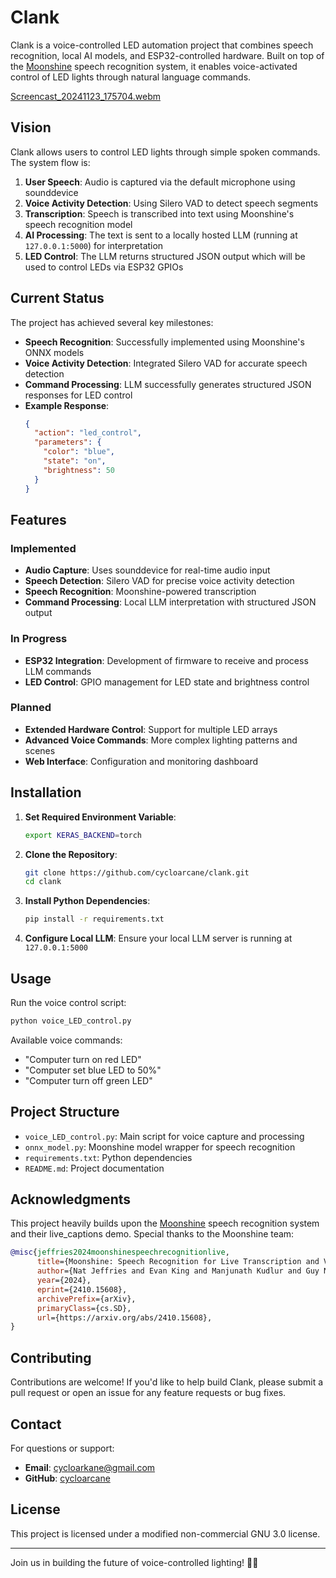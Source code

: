 # Clank

Clank is a voice-controlled LED automation project that combines speech recognition, local AI models, and ESP32-controlled hardware. Built on top of the [Moonshine](https://github.com/usefulsensors/moonshine) speech recognition system, it enables voice-activated control of LED lights through natural language commands.


[Screencast_20241123_175704.webm](https://github.com/user-attachments/assets/1bf5a409-53e1-4fcd-9c95-fbe09ed09d65)



## Vision

Clank allows users to control LED lights through simple spoken commands. The system flow is:

1. **User Speech**: Audio is captured via the default microphone using sounddevice
2. **Voice Activity Detection**: Using Silero VAD to detect speech segments
3. **Transcription**: Speech is transcribed into text using Moonshine's speech recognition model
4. **AI Processing**: The text is sent to a locally hosted LLM (running at `127.0.0.1:5000`) for interpretation
5. **LED Control**: The LLM returns structured JSON output which will be used to control LEDs via ESP32 GPIOs

## Current Status

The project has achieved several key milestones:

- **Speech Recognition**: Successfully implemented using Moonshine's ONNX models
- **Voice Activity Detection**: Integrated Silero VAD for accurate speech detection
- **Command Processing**: LLM successfully generates structured JSON responses for LED control
- **Example Response**:
  ```json
  {
    "action": "led_control",
    "parameters": {
      "color": "blue",
      "state": "on",
      "brightness": 50
    }
  }
  ```

## Features

### Implemented
- **Audio Capture**: Uses sounddevice for real-time audio input
- **Speech Detection**: Silero VAD for precise voice activity detection
- **Speech Recognition**: Moonshine-powered transcription
- **Command Processing**: Local LLM interpretation with structured JSON output

### In Progress
- **ESP32 Integration**: Development of firmware to receive and process LLM commands
- **LED Control**: GPIO management for LED state and brightness control

### Planned
- **Extended Hardware Control**: Support for multiple LED arrays
- **Advanced Voice Commands**: More complex lighting patterns and scenes
- **Web Interface**: Configuration and monitoring dashboard

## Installation

1. **Set Required Environment Variable**:
   ```bash
   export KERAS_BACKEND=torch
   ```

2. **Clone the Repository**:
   ```bash
   git clone https://github.com/cycloarcane/clank.git
   cd clank
   ```

3. **Install Python Dependencies**:
   ```bash
   pip install -r requirements.txt
   ```

4. **Configure Local LLM**:
   Ensure your local LLM server is running at `127.0.0.1:5000`

## Usage

Run the voice control script:

```bash
python voice_LED_control.py
```

Available voice commands:
- "Computer turn on red LED"
- "Computer set blue LED to 50%"
- "Computer turn off green LED"

## Project Structure

- `voice_LED_control.py`: Main script for voice capture and processing
- `onnx_model.py`: Moonshine model wrapper for speech recognition
- `requirements.txt`: Python dependencies
- `README.md`: Project documentation

## Acknowledgments

This project heavily builds upon the [Moonshine](https://github.com/usefulsensors/moonshine) speech recognition system and their live_captions demo. Special thanks to the Moonshine team:

```bibtex
@misc{jeffries2024moonshinespeechrecognitionlive,
      title={Moonshine: Speech Recognition for Live Transcription and Voice Commands}, 
      author={Nat Jeffries and Evan King and Manjunath Kudlur and Guy Nicholson and James Wang and Pete Warden},
      year={2024},
      eprint={2410.15608},
      archivePrefix={arXiv},
      primaryClass={cs.SD},
      url={https://arxiv.org/abs/2410.15608}, 
}
```

## Contributing

Contributions are welcome! If you'd like to help build Clank, please submit a pull request or open an issue for any feature requests or bug fixes.

## Contact

For questions or support:
- **Email**: cycloarkane@gmail.com
- **GitHub**: [cycloarcane](https://github.com/cycloarcane)

## License

This project is licensed under a modified non-commercial GNU 3.0 license.

---

Join us in building the future of voice-controlled lighting! 🎤💡
